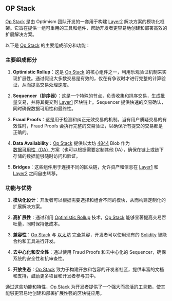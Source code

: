 ## OP Stack



[Op Stack](https://learnblockchain.cn/tags/OpStack?map=EVM) 是由 Optimism 团队开发的一套用于构建 [Layer2](https://learnblockchain.cn/tags/Layer2?map=EVM) 解决方案的模块化框架。它旨在提供一组可重用的工具和组件，帮助开发者更容易地创建和部署高效的扩展解决方案。

以下是 [Op Stack](https://learnblockchain.cn/tags/OpStack?map=EVM) 的主要组成部分和功能：

### 主要组成部分

1. **Optimistic Rollup**：这是 [Op Stack](https://learnblockchain.cn/tags/OpStack?map=EVM) 的核心组件之一，利用乐观验证机制来实现扩展性。通过假设大多数交易是有效的，仅在有争议时才进行完整的计算验证，从而提高交易处理速度。

2. **Sequencer（排序器）**：这是一个特殊的节点，负责收集和排序交易，生成批量交易，并将其提交到 [Layer1](https://learnblockchain.cn/tags/Layer1?map=EVM) 区块链上。Sequencer 提供快速的交易确认，同时确保数据可用性和最终性。

3. **Fraud Proofs**：这是用于检测和纠正无效交易的机制。当有用户质疑交易的有效性时，Fraud Proofs 会执行完整的交易验证，以确保所有提交的交易都是正确的。

4. **Data Availability**：[Op Stack](https://learnblockchain.cn/tags/OpStack?map=EVM) 提供以太坊 [4844](https://learnblockchain.cn/tags/EIP4844?map=EVM) Blob 作为[数据可用性（DA）](https://learnblockchain.cn/tags/DA?map=EVM)方案（也可以根据需要定制其他 DA），确保在链上或链下存储的数据能够随时访问和验证。

5. **Bridges**：这些组件用于连接不同的区块链，允许资产和信息在 [Layer1](https://learnblockchain.cn/tags/Layer2?map=EVM) 和 [Layer2](https://learnblockchain.cn/tags/Layer2?map=EVM) 之间自由转移。

### 功能与优势

1. **模块化设计**：开发者可以根据需要选择和组合不同的模块，从而构建定制化的扩展解决方案。

2. **高扩展性**：通过利用 [Optimistic Rollup](https://learnblockchain.cn/tags/Layer2?map=EVM) 技术，[Op Stack](https://learnblockchain.cn/tags/OpStack?map=EVM) 能够显著提高交易吞吐量，同时保持低成本。

3. **兼容性**：[Op Stack](https://learnblockchain.cn/tags/OpStack?map=EVM) 与 [以太坊](https://learnblockchain.cn/tags/以太坊?map=EVM) 完全兼容，开发者可以使用现有的 [Solidity](https://learnblockchain.cn/tags/Solidity?map=EVM) 智能合约和工具进行开发。

4. **去中心化和安全性**：通过使用 Fraud Proofs 和去中心化的 Sequencer，确保系统的安全性和抗审查性。

5. **开放生态**：[Op Stack](https://learnblockchain.cn/tags/OpStack?map=EVM) 致力于构建开放和包容的开发者社区，提供丰富的文档和支持，鼓励更多项目和开发者参与其中。



通过这些功能和特性，[Op Stack](https://learnblockchain.cn/tags/OpStack?map=EVM) 为开发者提供了一个强大而灵活的工具箱，使其能够更容易地创建和部署扩展性强的区块链应用。